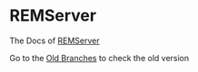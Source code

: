 # REMServer

The Docs of [REMServer](https://rems.vercel.app)

Go to the [Old Branches](https://github.com/REMSMC/docs/tree/old) to check the old version
